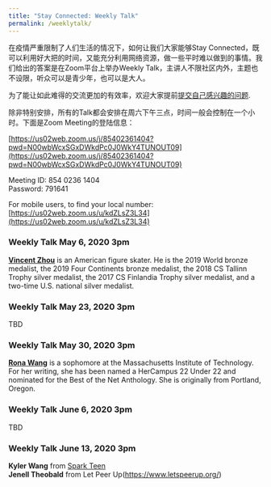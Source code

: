 ```yaml
---
title: "Stay Connected: Weekly Talk"
permalink: /weeklytalk/
---
```


在疫情严重限制了人们生活的情况下，如何让我们大家能够Stay Connected，既可以利用好大把的时间，又能充分利用网络资源，做一些平时难以做到的事情。我们给出的答案是在Zoom平台上举办Weekly Talk，主讲人不限社区内外，主题也不设限，听众可以是青少年，也可以是大人。

为了能让如此难得的交流更加的有效率，欢迎大家提前[提交自己感兴趣的问题](https://docs.google.com/forms/d/e/1FAIpQLSfPfuYiRfTxqsVoEgDNwbDOHnLIXmmv6z4EgSsUWgFwjT7QkA/viewform?usp=sf_link).

除非特别安排，所有的Talk都会安排在周六下午三点，时间一般会控制在一个小时。下面是Zoom Meeting的登陆信息：

[https://us02web.zoom.us/j/85402361404?pwd=N00wbWcxSGxDWkdPc0J0WkY4TUNOUT09](https://us02web.zoom.us/j/85402361404?pwd=N00wbWcxSGxDWkdPc0J0WkY4TUNOUT09)

Meeting ID: 854 0236 1404  
Password: 791641  

For mobile users, to find your local number: [https://us02web.zoom.us/u/kdZLsZ3L34](https://us02web.zoom.us/u/kdZLsZ3L34)

### Weekly Talk May 6, 2020 3pm

**[Vincent Zhou](https://en.wikipedia.org/wiki/Vincent_Zhou)** is an American figure skater. He is the 2019 World bronze medalist, the 2019 Four Continents bronze medalist, the 2018 CS Tallinn Trophy silver medalist, the 2017 CS Finlandia Trophy silver medalist, and a two-time U.S. national silver medalist.

### Weekly Talk May 23, 2020 3pm

TBD

### Weekly Talk May 30, 2020 3pm

**[Rona Wang](https://www.linkedin.com/in/rona-wang-a06694147)** is a sophomore at the Massachusetts Institute of Technology. For her writing, she has been named a HerCampus 22 Under 22 and nominated for the Best of the Net Anthology. She is originally from Portland, Oregon.

### Weekly Talk June 6, 2020 3pm

TBD

### Weekly Talk June 13, 2020 3pm

**Kyler Wang** from [Spark Teen](https://sparkteen.org/)  
**Jenell Theobald** from Let Peer Up(https://www.letspeerup.org/)  
